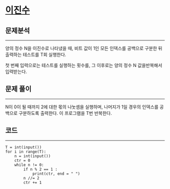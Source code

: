 # [이진수](https://www.acmicpc.net/problem/3460)

## 문제분석
***
양의 정수 N을 이진수로 나타냈을 때, 비트 값이 1인 모든 인덱스를 공백으로 구분한 뒤 출력하는 테스트를 T회 실행한다. 

첫 번째 입력으로는 테스트를 실행하는 횟수를, 그 이후로는 양의 정수 N 값을반복해서 입력받는다.
## 문제 풀이
***
N이 0이 될 때까지 2에 대한 몫의 나눗셈을 실행하며, 나머지가 1일 경우의 인덱스를 공백으로 구분하도록 출력한다. 이 프로그램을 T번 반복한다.
## 코드
***
    T = int(input())
    for i in range(T):
        n = int(input())
        ctr = 0
        while n != 0:
            if n % 2 == 1 : 
                print(ctr, end = " ")
            n //= 2
            ctr += 1
